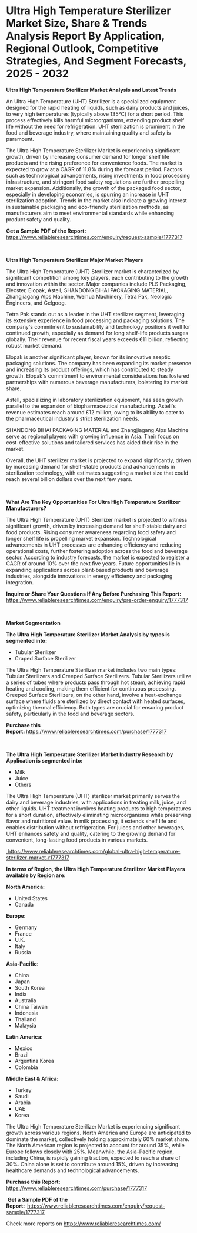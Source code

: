 <p><h1>Ultra High Temperature Sterilizer Market Size, Share & Trends Analysis Report By Application, Regional Outlook, Competitive Strategies, And Segment Forecasts, 2025 - 2032</h1></p><p><strong>Ultra High Temperature Sterilizer Market Analysis and Latest Trends</strong></p>
<p><p>An Ultra High Temperature (UHT) Sterilizer is a specialized equipment designed for the rapid heating of liquids, such as dairy products and juices, to very high temperatures (typically above 135°C) for a short period. This process effectively kills harmful microorganisms, extending product shelf life without the need for refrigeration. UHT sterilization is prominent in the food and beverage industry, where maintaining quality and safety is paramount.</p><p>The Ultra High Temperature Sterilizer Market is experiencing significant growth, driven by increasing consumer demand for longer shelf life products and the rising preference for convenience foods. The market is expected to grow at a CAGR of 11.8% during the forecast period. Factors such as technological advancements, rising investments in food processing infrastructure, and stringent food safety regulations are further propelling market expansion. Additionally, the growth of the packaged food sector, especially in developing economies, is spurring an increase in UHT sterilization adoption. Trends in the market also indicate a growing interest in sustainable packaging and eco-friendly sterilization methods, as manufacturers aim to meet environmental standards while enhancing product safety and quality.</p></p>
<p><strong>Get a Sample PDF of the Report:&nbsp;</strong> <a href="https://www.reliableresearchtimes.com/enquiry/request-sample/1777317?utm_campaign=2323&utm_medium=2&utm_source=Github&utm_content=ia&utm_term=27022025&utm_id=ultra-high-temperature-sterilizer">https://www.reliableresearchtimes.com/enquiry/request-sample/1777317</a></p>
<p>&nbsp;</p>
<p><strong>Ultra High Temperature Sterilizer Major Market Players</strong></p>
<p><p>The Ultra High Temperature (UHT) Sterilizer market is characterized by significant competition among key players, each contributing to the growth and innovation within the sector. Major companies include PLS Packaging, Elecster, Elopak, Astell, SHANDONG BIHAI PACKAGING MATERIAL, Zhangjiagang Alps Machine, Weihua Machinery, Tetra Pak, Neologic Engineers, and Gelgoog.</p><p>Tetra Pak stands out as a leader in the UHT sterilizer segment, leveraging its extensive experience in food processing and packaging solutions. The company's commitment to sustainability and technology positions it well for continued growth, especially as demand for long shelf-life products surges globally. Their revenue for recent fiscal years exceeds €11 billion, reflecting robust market demand.</p><p>Elopak is another significant player, known for its innovative aseptic packaging solutions. The company has been expanding its market presence and increasing its product offerings, which has contributed to steady growth. Elopak's commitment to environmental considerations has fostered partnerships with numerous beverage manufacturers, bolstering its market share.</p><p>Astell, specializing in laboratory sterilization equipment, has seen growth parallel to the expansion of biopharmaceutical manufacturing. Astell's revenue estimates reach around £12 million, owing to its ability to cater to the pharmaceutical industry's strict sterilization needs.</p><p>SHANDONG BIHAI PACKAGING MATERIAL and Zhangjiagang Alps Machine serve as regional players with growing influence in Asia. Their focus on cost-effective solutions and tailored services has aided their rise in the market.</p><p>Overall, the UHT sterilizer market is projected to expand significantly, driven by increasing demand for shelf-stable products and advancements in sterilization technology, with estimates suggesting a market size that could reach several billion dollars over the next few years.</p></p>
<p>&nbsp;</p>
<p><strong>What Are The Key Opportunities For Ultra High Temperature Sterilizer Manufacturers?</strong></p>
<p><p>The Ultra High Temperature (UHT) Sterilizer market is projected to witness significant growth, driven by increasing demand for shelf-stable dairy and food products. Rising consumer awareness regarding food safety and longer shelf life is propelling market expansion. Technological advancements in UHT processes are enhancing efficiency and reducing operational costs, further fostering adoption across the food and beverage sector. According to industry forecasts, the market is expected to register a CAGR of around 10% over the next five years. Future opportunities lie in expanding applications across plant-based products and beverage industries, alongside innovations in energy efficiency and packaging integration.</p></p>
<p><strong>Inquire or Share Your Questions If Any Before Purchasing This Report:</strong> <a href="https://www.reliableresearchtimes.com/enquiry/pre-order-enquiry/1777317?utm_campaign=2323&utm_medium=2&utm_source=Github&utm_content=ia&utm_term=27022025&utm_id=ultra-high-temperature-sterilizer">https://www.reliableresearchtimes.com/enquiry/pre-order-enquiry/1777317</a></p>
<p>&nbsp;</p>
<p><strong>Market Segmentation</strong></p>
<p><strong>The Ultra High Temperature Sterilizer Market Analysis by types is segmented into:</strong></p>
<p><ul><li>Tubular Sterilizer</li><li>Craped Surface Sterilizer</li></ul></p>
<p><p>The Ultra High Temperature Sterilizer market includes two main types: Tubular Sterilizers and Creeped Surface Sterilizers. Tubular Sterilizers utilize a series of tubes where products pass through hot steam, achieving rapid heating and cooling, making them efficient for continuous processing. Creeped Surface Sterilizers, on the other hand, involve a heat-exchange surface where fluids are sterilized by direct contact with heated surfaces, optimizing thermal efficiency. Both types are crucial for ensuring product safety, particularly in the food and beverage sectors.</p></p>
<p><strong>Purchase this Report:&nbsp;</strong><a href="https://www.reliableresearchtimes.com/purchase/1777317?utm_campaign=2323&utm_medium=2&utm_source=Github&utm_content=ia&utm_term=27022025&utm_id=ultra-high-temperature-sterilizer">https://www.reliableresearchtimes.com/purchase/1777317</a></p>
<p>&nbsp;</p>
<p><strong>The Ultra High Temperature Sterilizer Market Industry Research by Application is segmented into:</strong></p>
<p><ul><li>Milk</li><li>Juice</li><li>Others</li></ul></p>
<p><p>The Ultra High Temperature (UHT) sterilizer market primarily serves the dairy and beverage industries, with applications in treating milk, juice, and other liquids. UHT treatment involves heating products to high temperatures for a short duration, effectively eliminating microorganisms while preserving flavor and nutritional value. In milk processing, it extends shelf life and enables distribution without refrigeration. For juices and other beverages, UHT enhances safety and quality, catering to the growing demand for convenient, long-lasting food products in various markets.</p></p>
<p><a href="https://www.reliableresearchtimes.com/global-ultra-high-temperature-sterilizer-market-r1777317?utm_campaign=2323&utm_medium=2&utm_source=Github&utm_content=ia&utm_term=27022025&utm_id=ultra-high-temperature-sterilizer">&nbsp;https://www.reliableresearchtimes.com/global-ultra-high-temperature-sterilizer-market-r1777317</a></p>
<p><strong>In terms of Region, the Ultra High Temperature Sterilizer Market Players available by Region are:</strong></p>
<p>
    <p> <strong> North America: </strong>
        <ul>
            <li>United States</li>
            <li>Canada</li>
        </ul>
        </p> 
    <p> <strong> Europe: </strong>
        <ul>
            <li>Germany</li>
            <li>France</li>
            <li>U.K.</li>
            <li>Italy</li>
            <li>Russia</li>
        </ul>
        </p> 
    <p> <strong> Asia-Pacific: </strong>
        <ul>
            <li>China</li>
            <li>Japan</li>
            <li>South Korea</li>
            <li>India</li>
            <li>Australia</li>
            <li>China Taiwan</li>
            <li>Indonesia</li>
            <li>Thailand</li>
            <li>Malaysia</li>
        </ul>
        </p> 
    <p> <strong> Latin America: </strong>
        <ul>
            <li>Mexico</li>
            <li>Brazil</li>
            <li>Argentina Korea</li>
            <li>Colombia</li>
        </ul>
        </p> 
    <p> <strong> Middle East & Africa: </strong>
        <ul>
            <li>Turkey</li>
            <li>Saudi</li>
            <li>Arabia</li>
            <li>UAE</li>
            <li>Korea</li>
        </ul>
    </p>
    </p>
<p><p>The Ultra High Temperature Sterilizer Market is experiencing significant growth across various regions. North America and Europe are anticipated to dominate the market, collectively holding approximately 60% market share. The North American region is projected to account for around 35%, while Europe follows closely with 25%. Meanwhile, the Asia-Pacific region, including China, is rapidly gaining traction, expected to reach a share of 30%. China alone is set to contribute around 15%, driven by increasing healthcare demands and technological advancements.</p></p>
<p><strong>Purchase this Report: </strong><a href="https://www.reliableresearchtimes.com/purchase/1777317?utm_campaign=2323&utm_medium=2&utm_source=Github&utm_content=ia&utm_term=27022025&utm_id=ultra-high-temperature-sterilizer">https://www.reliableresearchtimes.com/purchase/1777317</a></p>
<p>&nbsp;<strong>Get a Sample PDF of the Report:&nbsp;&nbsp;</strong><a href="https://www.reliableresearchtimes.com/enquiry/request-sample/1777317?utm_campaign=2323&utm_medium=2&utm_source=Github&utm_content=ia&utm_term=27022025&utm_id=ultra-high-temperature-sterilizer">https://www.reliableresearchtimes.com/enquiry/request-sample/1777317</a></p>
<p><strong></strong></p>
<p>Check more reports on <a href="https://www.reliableresearchtimes.com/?utm_campaign=2323&utm_medium=2&utm_source=Github&utm_content=ia&utm_term=27022025&utm_id=ultra-high-temperature-sterilizer">https://www.reliableresearchtimes.com/</a></p>